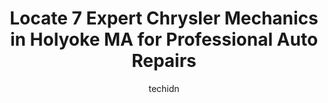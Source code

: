 ---
layout: ampstory
image: https://images.unsplash.com/photo-1513219872556-78665cfff8bb?ixlib=rb-4.0.3&ixid=MnwxMjA3fDB8MHxwaG90by1wYWdlfHx8fGVufDB8fHx8&auto=format&fit=crop&w=640&h=853&q=80
author: techidn
featured: false
description: If youre in need of trustworthy and skilled Chrysler Mechanic in Holyoke MA, USA, youll be pleased to discover the 7 best Chrysler Mechanic in town. Their expertise and commitment to custo
title: Locate 7 Expert Chrysler Mechanics in Holyoke MA for Professional Auto Repairs
cover:
   title: Locate 7 Expert Chrysler Mechanics in Holyoke MA for Professional Auto Repairs
   subtitle: Rickpate
   background: https://images.unsplash.com/photo-1513219872556-78665cfff8bb?ixlib=rb-4.0.3&ixid=MnwxMjA3fDB8MHxwaG90by1wYWdlfHx8fGVufDB8fHx8&auto=format&fit=crop&w=640&h=853&q=80

pages: 
 - layout: thirds
   top: <h1>#1 American Muffler & Brake Shop</h1>
   bottom: "<p>I dropped my car for a starter issue - they replaced it, but realized it was the computer not the actual starter motor, and stated they were unable to complete the work b</p>"
   background: https://www.knot35.com/toplist/wp-content/uploads/2023/06/best-chrysler-mechanic-1-in-holyoke-ma-1685835593.jpeg
   backgroundblur: true
 - layout: thirds
   top: <h1>#2 Endangered Species Jeep</h1>
   bottom: "<p>155 Elm St in, Holyoke, MA 01040, United States</p>"
   background: https://www.knot35.com/toplist/wp-content/uploads/2023/06/best-chrysler-mechanic-2-in-holyoke-ma-1685835593.jpeg
   cta:
      link: https://www.knot35.com/toplist/locate-7-expert-chrysler-mechanics-in-holyoke-ma-for-professional-auto-repairs/
      text: Locate 7 Expert Chrysler Mechanics in Holyoke MA for Professional Auto Repairs
 - layout: thirds
   top: <h1>#3 3 Brothers Auto Sales & Repair</h1>
   bottom: "<p>522 Maple St, Holyoke, MA 01040, United States</p>"
   background: https://www.knot35.com/toplist/wp-content/uploads/2023/06/best-chrysler-mechanic-3-in-holyoke-ma-1685835594.jpeg
   cta:
      link: https://www.knot35.com/toplist/locate-7-expert-chrysler-mechanics-in-holyoke-ma-for-professional-auto-repairs/
      text: Locate 7 Expert Chrysler Mechanics in Holyoke MA for Professional Auto Repairs
 - layout: thirds
   top: <h1>#4 D E Bourque & Sons Automotive</h1>
   bottom: "<p>1280 Dwight St, Holyoke, MA 01040, United States</p>"
   background: https://images.unsplash.com/photo-1524169358666-79f22534bc6e?ixlib=rb-4.0.3&ixid=MnwxMjA3fDB8MHxwaG90by1wYWdlfHx8fGVufDB8fHx8&auto=format&fit=crop&w=640&h=853&q=80
   cta:
      link: https://www.knot35.com/toplist/locate-7-expert-chrysler-mechanics-in-holyoke-ma-for-professional-auto-repairs/
      text: Locate 7 Expert Chrysler Mechanics in Holyoke MA for Professional Auto Repairs
 - layout: thirds
   top: <h1>#5 Rons Auto Care</h1>
   bottom: "<p>150 Suffolk St, Holyoke, MA 01040, United States</p>"
   background: https://images.unsplash.com/photo-1484589065579-248aad0d8b13?ixlib=rb-4.0.3&ixid=MnwxMjA3fDB8MHxwaG90by1wYWdlfHx8fGVufDB8fHx8&auto=format&fit=crop&w=640&h=853&q=80
   cta:
      link: https://www.knot35.com/toplist/locate-7-expert-chrysler-mechanics-in-holyoke-ma-for-professional-auto-repairs/
      text: Locate 7 Expert Chrysler Mechanics in Holyoke MA for Professional Auto Repairs
 - layout: thirds
   top: <h1>#6 Genes Ford & Chevrolet Services</h1>
   bottom: "<p>103 N Bridge St, Holyoke, MA 01040, United States</p>"
   background: https://images.unsplash.com/photo-1604871000636-074fa5117945?ixlib=rb-4.0.3&ixid=MnwxMjA3fDB8MHxwaG90by1wYWdlfHx8fGVufDB8fHx8&auto=format&fit=crop&w=640&h=853&q=80
   cta:
      link: https://www.knot35.com/toplist/locate-7-expert-chrysler-mechanics-in-holyoke-ma-for-professional-auto-repairs/
      text: Locate 7 Expert Chrysler Mechanics in Holyoke MA for Professional Auto Repairs
 - layout: thirds
   top: <h1>#7 Reardons Garage Inc</h1>
   bottom: "<p>1537 Northampton St, Holyoke, MA 01040, United States</p>"
   background: https://images.unsplash.com/photo-1620421680010-0766ff230392?ixlib=rb-4.0.3&ixid=MnwxMjA3fDB8MHxwaG90by1wYWdlfHx8fGVufDB8fHx8&auto=format&fit=crop&w=640&h=853&q=80
   cta:
      link: https://www.knot35.com/toplist/locate-7-expert-chrysler-mechanics-in-holyoke-ma-for-professional-auto-repairs/
      text: Locate 7 Expert Chrysler Mechanics in Holyoke MA for Professional Auto Repairs
 - layout: thirds
   middle: Continue reading...
   background: https://images.unsplash.com/photo-1613843873231-1447db182f97?ixlib=rb-4.0.3&ixid=MnwxMjA3fDB8MHxwaG90by1wYWdlfHx8fGVufDB8fHx8&auto=format&fit=crop&w=640&h=853&q=80
   cta:
      link: https://www.knot35.com/toplist/locate-7-expert-chrysler-mechanics-in-holyoke-ma-for-professional-auto-repairs/
      text: Locate 7 Expert Chrysler Mechanics in Holyoke MA for Professional Auto Repairs
      
---